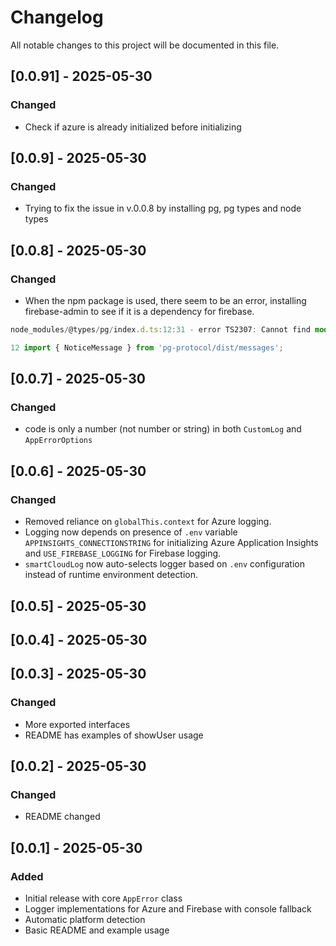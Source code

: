 # Changelog

All notable changes to this project will be documented in this file.

## [0.0.91] - 2025-05-30

### Changed

- Check if azure is already initialized before initializing

## [0.0.9] - 2025-05-30

### Changed

- Trying to fix the issue in v.0.0.8 by installing pg, pg types and node types

## [0.0.8] - 2025-05-30

### Changed

- When the npm package is used, there seem to be an error, installing firebase-admin to see if it is a dependency for firebase.

```ts
node_modules/@types/pg/index.d.ts:12:31 - error TS2307: Cannot find module 'pg-protocol/dist/messages' or its corresponding type declarations.

12 import { NoticeMessage } from 'pg-protocol/dist/messages';
```

## [0.0.7] - 2025-05-30

### Changed

- code is only a number (not number or string) in both `CustomLog` and `AppErrorOptions`

## [0.0.6] - 2025-05-30

### Changed

- Removed reliance on `globalThis.context` for Azure logging.
- Logging now depends on presence of `.env` variable `APPINSIGHTS_CONNECTIONSTRING` for initializing Azure Application Insights and `USE_FIREBASE_LOGGING` for Firebase logging.
- `smartCloudLog` now auto-selects logger based on `.env` configuration instead of runtime environment detection.

## [0.0.5] - 2025-05-30

## [0.0.4] - 2025-05-30

## [0.0.3] - 2025-05-30

### Changed

- More exported interfaces
- README has examples of showUser usage

## [0.0.2] - 2025-05-30

### Changed

- README changed

## [0.0.1] - 2025-05-30

### Added

- Initial release with core `AppError` class
- Logger implementations for Azure and Firebase with console fallback
- Automatic platform detection
- Basic README and example usage
